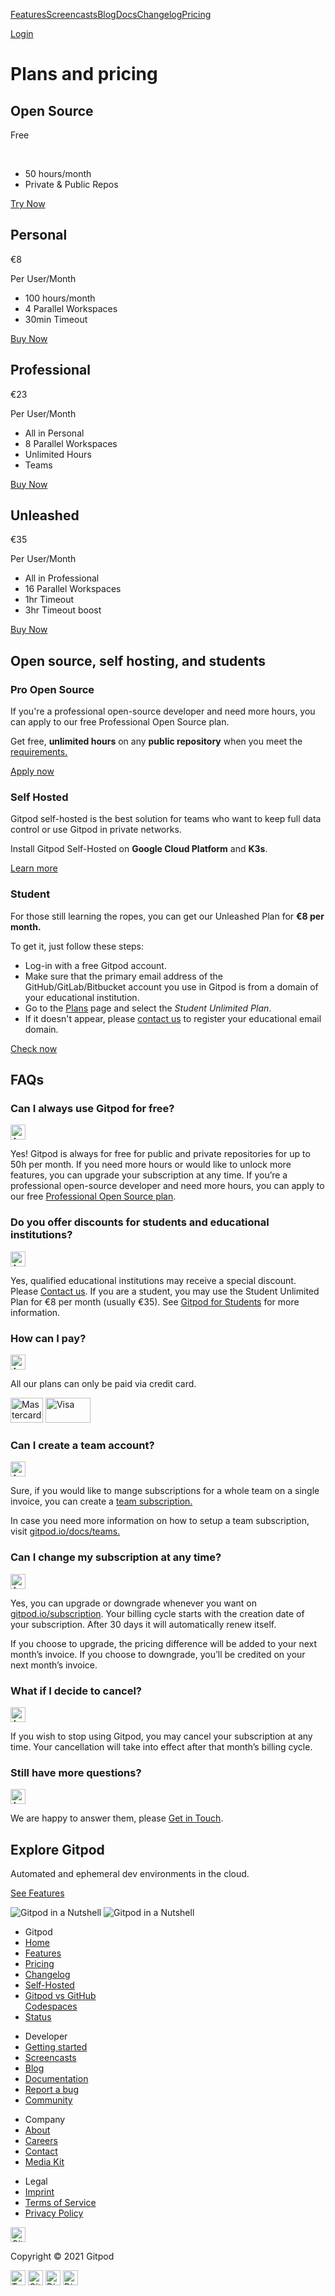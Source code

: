 <a href="/features" class="text-black text-p-large sm:text-dark-grey sm:hover:text-black sm:focus:text-black svelte-qtdv9u">Features</a><a href="/screencasts" class="text-black text-p-large sm:text-dark-grey sm:hover:text-black sm:focus:text-black svelte-qtdv9u highlighted">Screencasts</a><a href="/blog" class="text-black text-p-large sm:text-dark-grey sm:hover:text-black sm:focus:text-black svelte-qtdv9u">Blog</a><a href="/docs" class="text-black text-p-large sm:text-dark-grey sm:hover:text-black sm:focus:text-black svelte-qtdv9u">Docs</a><a href="/changelog" class="text-black text-p-large sm:text-dark-grey sm:hover:text-black sm:focus:text-black svelte-qtdv9u">Changelog</a><a href="/pricing" class="text-black text-p-large sm:text-dark-grey sm:hover:text-black sm:focus:text-black svelte-qtdv9u active">Pricing</a>

<a href="https://gitpod.io/login/" class="flex items-center justify-center h-8 w-20 rounded-xl bg-black font-bold text-off-white text-sm focus:text-off-white focus:bg-black-hover hover:text-off-white hover:bg-black-hover">Login</a>

Plans and pricing
=================

Open Source
-----------

Free

 

-   50 hours/month
-   Private & Public Repos

<a href="/#get-started" class="btn-cta svelte-lz4f1n">Try Now</a>

Personal
--------

€8

Per User/Month

-   100 hours/month
-   4 Parallel Workspaces
-   30min Timeout

<a href="https://gitpod.io/plans" class="btn-cta svelte-lz4f1n">Buy Now</a>

Professional
------------

€23

Per User/Month

-   All in Personal
-   8 Parallel Workspaces
-   Unlimited Hours
-   Teams

<a href="https://gitpod.io/plans" class="btn-cta svelte-lz4f1n">Buy Now</a>

Unleashed
---------

€35

Per User/Month

-   All in Professional
-   16 Parallel Workspaces
-   1hr Timeout
-   3hr Timeout boost

<a href="https://gitpod.io/plans" class="btn-cta svelte-lz4f1n">Buy Now</a>

Open source, self hosting, and students
---------------------------------------

### Pro Open Source

If you're a professional open-source developer and need more hours, you can apply to our free Professional Open Source plan.

Get free, **unlimited hours** on any **public repository** when you meet the [requirements.](/docs/professional-open-source#who-is-eligible)

<a href="/contact" class="btn-cta svelte-1oj6x7j">Apply now</a>

### Self Hosted

Gitpod self-hosted is the best solution for teams who want to keep full data control or use Gitpod in private networks.

Install Gitpod Self-Hosted on **Google Cloud Platform** and **K3s**.

<a href="/self-hosted" class="btn-cta svelte-1oj6x7j">Learn more</a>

### Student

For those still learning the ropes, you can get our Unleashed Plan for **€8 per month.**

To get it, just follow these steps:

-   Log-in with a free Gitpod account.
-   Make sure that the primary email address of the GitHub/GitLab/Bitbucket account you use in Gitpod is from a domain of your educational institution.
-   Go to the [Plans](https://gitpod.io/plans) page and select the *Student Unlimited Plan*.
-   If it doesn't appear, please [contact us](/contact) to register your educational email domain.

<a href="https://gitpod.io/plans" class="btn-cta svelte-1oj6x7j">Check now</a>

FAQs
----

### Can I always use Gitpod for free?

<img src="/arrow.svg" alt="Arrow" class="faq__arrow inline float-right svelte-1aybmcf" width="24" height="24" />

Yes! Gitpod is always for free for public and private repositories for up to 50h per month. If you need more hours or would like to unlock more features, you can upgrade your subscription at any time. If you’re a professional open-source developer and need more hours, you can apply to our free [Professional Open Source plan](/docs/professional-open-source).

### Do you offer discounts for students and educational institutions?

<img src="/arrow.svg" alt="Arrow" class="faq__arrow inline float-right svelte-1aybmcf" width="24" height="24" />

Yes, qualified educational institutions may receive a special discount. Please [Contact us](/contact). If you are a student, you may use the Student Unlimited Plan for €8 per month (usually €35). See [Gitpod for Students](#plans) for more information.

### How can I pay?

<img src="/arrow.svg" alt="Arrow" class="faq__arrow inline float-right svelte-1aybmcf" width="24" height="24" />

All our plans can only be paid via credit card.

<img src="/svg/brands/mastercard.svg" alt="Mastercard" class="svelte-11diu2x" width="52" height="40" /> <img src="/svg/brands/visa.svg" alt="Visa" class="svelte-11diu2x" width="72" height="40" />

### Can I create a team account?

<img src="/arrow.svg" alt="Arrow" class="faq__arrow inline float-right svelte-1aybmcf" width="24" height="24" />

Sure, if you would like to mange subscriptions for a whole team on a single invoice, you can create a [team subscription.](https://gitpod.io/teams/)

In case you need more information on how to setup a team subscription, visit [gitpod.io/docs/teams.](/docs/teams)

### Can I change my subscription at any time?

<img src="/arrow.svg" alt="Arrow" class="faq__arrow inline float-right svelte-1aybmcf" width="24" height="24" />

Yes, you can upgrade or downgrade whenever you want on [gitpod.io/subscription](https://gitpod.io/subscription/). Your billing cycle starts with the creation date of your subscription. After 30 days it will automatically renew itself.

If you choose to upgrade, the pricing difference will be added to your next month’s invoice. If you choose to downgrade, you’ll be credited on your next month’s invoice.

### What if I decide to cancel?

<img src="/arrow.svg" alt="Arrow" class="faq__arrow inline float-right svelte-1aybmcf" width="24" height="24" />

If you wish to stop using Gitpod, you may cancel your subscription at any time. Your cancellation will take into effect after that month’s billing cycle.

### Still have more questions?

<img src="/arrow.svg" alt="Arrow" class="faq__arrow inline float-right svelte-1aybmcf" width="24" height="24" />

We are happy to answer them, please [Get in Touch](/contact).

Explore Gitpod
--------------

Automated and ephemeral dev environments in the cloud.

<a href="/features" class="btn-conversion">See Features</a>

![Gitpod in a Nutshell](/images/illustration-grid.jpg) <img src="/images/illustration-small.jpg" alt="Gitpod in a Nutshell" class="small" />

-   Gitpod
-   <a href="/" class="svelte-1ivs93t">Home</a>
-   <a href="/features" class="svelte-1ivs93t">Features</a>
-   <a href="/pricing" class="svelte-1ivs93t">Pricing</a>
-   <a href="/changelog" class="svelte-1ivs93t">Changelog</a>
-   <a href="/self-hosted" class="svelte-1ivs93t">Self-Hosted</a>
-   <a href="/gitpod-vs-github-codespaces" class="svelte-1ivs93t">Gitpod vs GitHub<br />
    Codespaces</a>
-   <a href="https://www.gitpodstatus.com/" class="svelte-1ivs93t">Status</a>

<!-- -->

-   Developer
-   <a href="/#get-started" class="svelte-1ivs93t">Getting started</a>
-   <a href="/screencasts" class="svelte-1ivs93t">Screencasts</a>
-   <a href="/blog" class="svelte-1ivs93t">Blog</a>
-   <a href="/docs" class="svelte-1ivs93t">Documentation</a>
-   <a href="https://github.com/gitpod-io/gitpod/issues/new?template=bug_report.md" class="svelte-1ivs93t">Report a bug</a>
-   <a href="https://community.gitpod.io" class="svelte-1ivs93t">Community</a>

<!-- -->

-   Company
-   <a href="/about" class="svelte-1ivs93t">About</a>
-   <a href="/careers" class="highlighted svelte-1ivs93t">Careers</a>
-   <a href="/contact" class="svelte-1ivs93t">Contact</a>
-   <a href="/media-kit" class="svelte-1ivs93t">Media Kit</a>

<!-- -->

-   Legal
-   <a href="/imprint" class="svelte-1ivs93t">Imprint</a>
-   <a href="/terms" class="svelte-1ivs93t">Terms of Service</a>
-   <a href="/privacy" class="svelte-1ivs93t">Privacy Policy</a>

<a href="/" class="svelte-1ivs93t"></a>

<img src="/svg/logo-textless.svg" alt="Gitpod" width="24" height="24" />

<span class="ml-macro">Copyright © 2021 Gitpod</span>

<a href="https://twitter.com/gitpod" class="footer__social-link svelte-1ivs93t"><img src="/svg/brands/twitter.svg" alt="Twitter" width="24" height="24" /></a> <a href="https://github.com/gitpod-io" class="footer__social-link svelte-1ivs93t"><img src="/svg/brands/github.svg" alt="GitHub" width="24" height="24" /></a> <a href="https://community.gitpod.io/" class="footer__social-link svelte-1ivs93t"><img src="/svg/brands/discourse.svg" alt="Discourse" width="24" height="24" /></a> <a href="https://www.gitpod.io/chat" class="footer__social-link svelte-1ivs93t"><img src="/svg/brands/discord.svg" alt="Discord" width="24" height="24" /></a>
